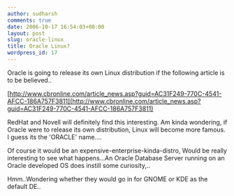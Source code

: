 ```yaml
---
author: sudharsh
comments: true
date: 2006-10-17 16:54:03+00:00
layout: post
slug: oracle-linux
title: Oracle Linux?
wordpress_id: 17
---
```


Oracle is going to release its own Linux distribution if the following article is to be believed..

[http://www.cbronline.com/article_news.asp?guid=AC31F249-770C-4541-AFCC-186A757F3811](http://www.cbronline.com/article_news.asp?guid=AC31F249-770C-4541-AFCC-186A757F3811)

RedHat and Novell will definitely find this interesting. Am kinda wondering, if Oracle were to release its own distribution, Linux will become more famous. I guess its the 'ORACLE' name....

Of course it would be an expensive-enterprise-kinda-distro, Would be really interesting to see what happens...An Oracle Database Server running on an Oracle developed OS does instill some curiosity,..

Hmm..Wondering whether they would go in for GNOME or KDE as the default DE..
